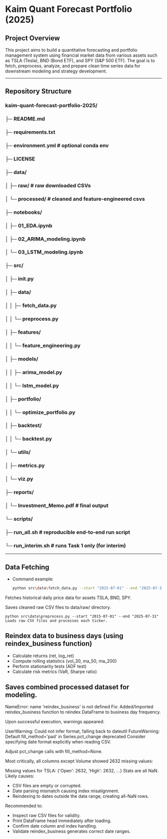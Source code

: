 # Kaim Quant Forecast Portfolio (2025)

## Project Overview

This project aims to build a quantitative forecasting and portfolio management system using financial market data from various assets such as TSLA (Tesla), BND (Bond ETF), and SPY (S&P 500 ETF). The goal is to fetch, preprocess, analyze, and prepare clean time series data for downstream modeling and strategy development.

---

## Repository Structure

### kaim-quant-forecast-portfolio-2025/
### ├─ README.md
### ├─ requirements.txt
### ├─ environment.yml            # optional conda env
### ├─ LICENSE
### ├─ data/
### │  ├─ raw/                    # raw downloaded CSVs
### │  └─ processed/              # cleaned and feature-engineered csvs
### ├─ notebooks/
### │  ├─ 01_EDA.ipynb
### │  ├─ 02_ARIMA_modeling.ipynb
### │  └─ 03_LSTM_modeling.ipynb
### ├─ src/
### │  ├─ __init__.py
### │  ├─ data/
### │  │  ├─ fetch_data.py
### │  │  └─ preprocess.py
### │  ├─ features/
### │  │  └─ feature_engineering.py
### │  ├─ models/
### │  │  ├─ arima_model.py
### │  │  └─ lstm_model.py
### │  ├─ portfolio/
### │  │  └─ optimize_portfolio.py
### │  ├─ backtest/
### │  │  └─ backtest.py
### │  └─ utils/
### │     ├─ metrics.py
### │     └─ viz.py
### ├─ reports/
### │  └─ Investment_Memo.pdf     # final output
### └─ scripts/
###    ├─ run_all.sh              # reproducible end-to-end run script
###    └─ run_interim.sh          # runs Task 1 only (for interim)


---

## Data Fetching

- Command example:
  ```bash
  python src\data\fetch_data.py --start "2015-07-01" --end "2025-07-31"
Fetches historical daily price data for assets TSLA, BND, SPY.

Saves cleaned raw CSV files to data/raw/ directory.

    python src\data\preprocess.py --start "2015-07-01" --end "2025-07-31"
    Loads raw CSV files and processes each ticker.

## Reindex data to business days (using reindex_business function)

- Calculate returns (ret, log_ret)
- Compute rolling statistics (vol_30, ma_50, ma_200)
- Perform stationarity tests (ADF test)
- Calculate risk metrics (VaR, Sharpe ratio)

## Saves combined processed dataset for modeling.


NameError: name 'reindex_business' is not defined
Fix: Added/Imported reindex_business function to reindex DataFrame to business day frequency.

Upon successful execution, warnings appeared:

UserWarning: Could not infer format, falling back to dateutil
FutureWarning: Default fill_method='pad' in Series.pct_change deprecated
Consider specifying date format explicitly when reading CSV.

Adjust pct_change calls with fill_method=None.

Most critically, all columns except Volume showed 2632 missing values:

Missing values for TSLA:
{'Open': 2632, 'High': 2632, ...}
Stats are all NaN.
Likely causes:
- CSV files are empty or corrupted.
- Date parsing mismatch causing index misalignment.
- Reindexing to dates outside the data range, creating all-NaN rows.

Recommended to:
- Inspect raw CSV files for validity.
- Print DataFrame head immediately after loading.
- Confirm date column and index handling.
- Validate reindex_business generates correct date ranges.


